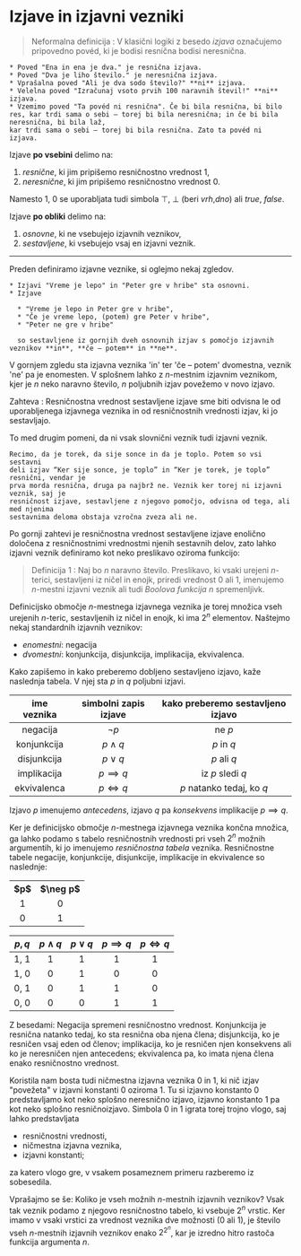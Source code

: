 # Izjave in izjavni vezniki

> Neformalna definicija
> : V klasični logiki z besedo _izjava_ označujemo pripovedno povéd, ki je bodisi resnična bodisi neresnična.

```{admonition} Zgled 1
* Poved "Ena in ena je dva." je resnična izjava.
* Poved "Dva je liho število." je neresnična izjava.
* Vprašalna poved "Ali je dva sodo število?" **ni** izjava.
* Velelna poved "Izračunaj vsoto prvih 100 naravnih števil!" **ni** izjava.
* Vzemimo poved "Ta povéd ni resnična". Če bi bila resnična, bi bilo res, kar trdi sama o sebi – torej bi bila neresnična; in če bi bila neresnična, bi bila laž,
kar trdi sama o sebi – torej bi bila resnična. Zato ta povéd ni izjava.
```

Izjave **po vsebini** delimo na:

1. _resnične_, ki jim pripišemo resničnostno vrednost 1,
2. _neresnične_, ki jim pripišemo resničnostno vrednost 0.

Namesto 1, 0 se uporabljata tudi simbola $\top$, $\bot$ (beri _vrh_,_dno_) ali _true_, _false_.

Izjave **po obliki** delimo na:

1. _osnovne_, ki ne vsebujejo izjavnih veznikov,
2. _sestavljene_, ki vsebujejo vsaj en izjavni veznik.

---
Preden definiramo izjavne veznike, si oglejmo nekaj zgledov.

```{admonition} Zgled 2
* Izjavi "Vreme je lepo" in "Peter gre v hribe" sta osnovni.
* Izjave

  * "Vreme je lepo in Peter gre v hribe",
  * "Če je vreme lepo, (potem) gre Peter v hribe",
  * "Peter ne gre v hribe"

  so sestavljene iz gornjih dveh osnovnih izjav s pomočjo izjavnih veznikov **in**, **če – potem** in **ne**.
```

V gornjem zgledu sta izjavna veznika 'in' ter 'če – potem' dvomestna, veznik 'ne' pa
je enomesten. V splošnem lahko z $n$-mestnim izjavnim veznikom, kjer je $n$ neko
naravno število, $n$ poljubnih izjav povežemo v novo izjavo.

Zahteva
: Resničnostna vrednost sestavljene izjave sme biti odvisna le od uporabljenega izjavnega veznika in od resničnostnih vrednosti izjav, ki jo sestavljajo.

To med drugim pomeni, da ni vsak slovnični veznik tudi izjavni veznik.

```{admonition} Zgled 3
Recimo, da je torek, da sije sonce in da je toplo. Potem so vsi sestavni
deli izjav “Ker sije sonce, je toplo” in “Ker je torek, je toplo” resnični, vendar je
prva morda resnična, druga pa najbrž ne. Veznik ker torej ni izjavni veznik, saj je
resničnost izjave, sestavljene z njegovo pomočjo, odvisna od tega, ali med njenima
sestavnima deloma obstaja vzročna zveza ali ne.
```

Po gornji zahtevi je resničnostna vrednost sestavljene izjave enolično določena
z resničnostnimi vrednostmi njenih sestavnih delov, zato lahko izjavni veznik definiramo kot neko preslikavo oziroma funkcijo:
> Definicija 1
> : Naj bo $n$ naravno število. Preslikavo, ki vsaki urejeni $n$-terici, sestavljeni iz ničel in enojk,
priredi vrednost 0 ali 1, imenujemo $n$-mestni izjavni veznik ali tudi _Boolova funkcija_ $n$ spremenljivk.

Definicijsko območje $n$-mestnega izjavnega veznika je torej množica vseh urejenih $n$-teric, sestavljenih iz ničel in enojk, ki ima $2^n$
elementov. Naštejmo nekaj
standardnih izjavnih veznikov:

* _enomestni_: negacija
* _dvomestni_: konjunkcija, disjunkcija, implikacija, ekvivalenca.

Kako zapišemo in kako preberemo dobljeno sestavljeno izjavo, kaže naslednja tabela. V njej sta $p$ in $q$ poljubni izjavi.

ime veznika |   simbolni zapis izjave   |   kako preberemo sestavljeno izjavo
:----------:|:-------------------------:|:-------------------------------------:
negacija    |   $\neg p$                |   ne $p$
konjunkcija |   $p \land q$             |   $p$ in $q$
disjunkcija |   $p \lor q$              |   $p$ ali $q$
implikacija |   $p \implies q$          |   iz $p$ sledi $q$
ekvivalenca |   $p \iff q$              |   $p$ natanko tedaj, ko $q$

Izjavo $p$ imenujemo _antecedens_, izjavo $q$ pa _konsekvens_ implikacije $p \implies q$.

Ker je definicijsko območje $n$-mestnega izjavnega veznika končna množica, ga lahko
podamo s tabelo resničnostnih vrednosti pri vseh $2^n$ možnih argumentih, ki jo
imenujemo _resničnostna tabela_ veznika. Resničnostne tabele negacije, konjunkcije,
disjunkcije, implikacije in ekvivalence so naslednje:

<table style="text-align:center">
  <tr>
    <th> $p$ </th>
    <th> $\neg p$ </th>
  </tr>
  <tr>
    <td> 1 </td>
    <td> 0 </td>
  </tr>
  <tr>
    <td> 0 </td>
    <td> 1 </td>
  </tr>
</table>

$p, q$  |   $p \land q$ |   $p \lor q$  |   $p \implies q$  |   $p \iff q$
:------:|:-------------:|:-------------:|:-----------------:|:-------------:
1, 1    |   1           |   1           |   1               |   1
1, 0    |   0           |   1           |   0               |   0
0, 1    |   0           |   1           |   1               |   0
0, 0    |   0           |   0           |   1               |   1

Z besedami: Negacija spremeni resničnostno vrednost. Konjunkcija je resnična
natanko tedaj, ko sta resnična oba njena člena; disjunkcija, ko je resničen vsaj
eden od členov; implikacija, ko je resničen njen konsekvens ali ko je neresničen njen
antecedens; ekvivalenca pa, ko imata njena člena enako resničnostno vrednost.

Koristila nam bosta tudi ničmestna izjavna veznika 0 in 1, ki nič izjav "povežeta" v izjavni konstanti 0 oziroma 1.
Tu si izjavno konstanto 0 predstavljamo kot neko splošno neresnično izjavo,
izjavno konstanto 1 pa kot neko splošno resničnoizjavo.
Simbola 0 in 1 igrata torej trojno vlogo, saj lahko predstavljata

* resničnostni vrednosti,
* ničmestna izjavna veznika,
* izjavni konstanti;

za katero vlogo gre, v vsakem posameznem primeru razberemo iz sobesedila.

Vprašajmo se še: Koliko je vseh možnih $n$-mestnih izjavnih veznikov? Vsak tak
veznik podamo z njegovo resničnostno tabelo, ki vsebuje $2^n$ vrstic. Ker imamo v
vsaki vrstici za vrednost veznika dve možnosti (0 ali 1), je število vseh $n$-mestnih
izjavnih veznikov enako $2^{2^n}$, kar je izredno hitro rastoča funkcija argumenta $n$.
